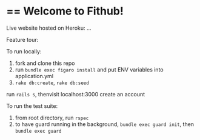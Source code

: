 == 
Welcome to Fithub!
==

Live website hosted on Heroku:
...


Feature tour:



To run locally:
1. fork and clone this repo
2. run `bundle exec figaro install` and put ENV variables into application.yml
3. `rake db:create`, `rake db:seed`

run `rails s`, thenvisit localhost:3000
create an account


To run the test suite:
1. from root directory, run `rspec`
2. to have guard running in the background, `bundle exec guard init`, then `bundle exec guard`
